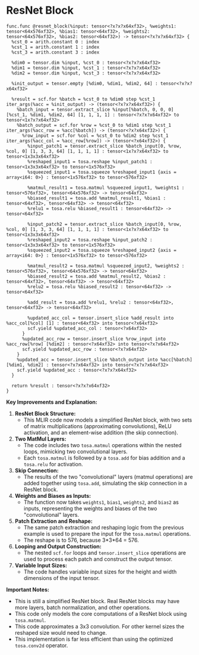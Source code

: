# ResNet Block

```mlir
func.func @resnet_block(%input: tensor<?x?x?x64xf32>, %weights1: tensor<64x576xf32>, %bias1: tensor<64xf32>, %weights2: tensor<64x576xf32>, %bias2: tensor<64xf32>) -> tensor<?x?x?x64xf32> {
  %cst_0 = arith.constant 0 : index
  %cst_1 = arith.constant 1 : index
  %cst_3 = arith.constant 3 : index

  %dim0 = tensor.dim %input, %cst_0 : tensor<?x?x?x64xf32>
  %dim1 = tensor.dim %input, %cst_1 : tensor<?x?x?x64xf32>
  %dim2 = tensor.dim %input, %cst_3 : tensor<?x?x?x64xf32>

  %init_output = tensor.empty [%dim0, %dim1, %dim2, 64] : tensor<?x?x?x64xf32>

  %result = scf.for %batch = %cst_0 to %dim0 step %cst_1 iter_args(%acc = %init_output) -> (tensor<?x?x?x64xf32>) {
    %batch_input = tensor.extract_slice %input[%batch, 0, 0, 0] [%cst_1, %dim1, %dim2, 64] [1, 1, 1, 1] : tensor<?x?x?x64xf32> to tensor<1x?x?x64xf32>
    %batch_output = scf.for %row = %cst_0 to %dim1 step %cst_1 iter_args(%acc_row = %acc[%batch]) -> (tensor<?x?x64xf32>) {
      %row_input = scf.for %col = %cst_0 to %dim2 step %cst_1 iter_args(%acc_col = %acc_row[%row]) -> (tensor<?x64xf32>) {
        %input_patch1 = tensor.extract_slice %batch_input[0, %row, %col, 0] [1, 3, 3, 64] [1, 1, 1, 1] : tensor<1x?x?x64xf32> to tensor<1x3x3x64xf32>
        %reshaped_input1 = tosa.reshape %input_patch1 : tensor<1x3x3x64xf32> to tensor<1x576xf32>
        %squeezed_input1 = tosa.squeeze %reshaped_input1 {axis = array<i64: 0>} : tensor<1x576xf32> to tensor<576xf32>

        %matmul_result1 = tosa.matmul %squeezed_input1, %weights1 : tensor<576xf32>, tensor<64x576xf32> -> tensor<64xf32>
        %biased_result1 = tosa.add %matmul_result1, %bias1 : tensor<64xf32>, tensor<64xf32> -> tensor<64xf32>
        %relu1 = tosa.relu %biased_result1 : tensor<64xf32> -> tensor<64xf32>

        %input_patch2 = tensor.extract_slice %batch_input[0, %row, %col, 0] [1, 3, 3, 64] [1, 1, 1, 1] : tensor<1x?x?x64xf32> to tensor<1x3x3x64xf32>
        %reshaped_input2 = tosa.reshape %input_patch2 : tensor<1x3x3x64xf32> to tensor<1x576xf32>
        %squeezed_input2 = tosa.squeeze %reshaped_input2 {axis = array<i64: 0>} : tensor<1x576xf32> to tensor<576xf32>

        %matmul_result2 = tosa.matmul %squeezed_input2, %weights2 : tensor<576xf32>, tensor<64x576xf32> -> tensor<64xf32>
        %biased_result2 = tosa.add %matmul_result2, %bias2 : tensor<64xf32>, tensor<64xf32> -> tensor<64xf32>
        %relu2 = tosa.relu %biased_result2 : tensor<64xf32> -> tensor<64xf32>

        %add_result = tosa.add %relu1, %relu2 : tensor<64xf32>, tensor<64xf32> -> tensor<64xf32>

        %updated_acc_col = tensor.insert_slice %add_result into %acc_col[%col] [1] : tensor<64xf32> into tensor<?x64xf32>
        scf.yield %updated_acc_col : tensor<?x64xf32>
      }
      %updated_acc_row = tensor.insert_slice %row_input into %acc_row[%row] [%dim2] : tensor<?x64xf32> into tensor<?x?x64xf32>
      scf.yield %updated_acc_row : tensor<?x?x64xf32>
    }
    %updated_acc = tensor.insert_slice %batch_output into %acc[%batch] [%dim1, %dim2] : tensor<?x?x64xf32> into tensor<?x?x?x64xf32>
    scf.yield %updated_acc : tensor<?x?x?x64xf32>
  }

  return %result : tensor<?x?x?x64xf32>
}
```

**Key Improvements and Explanation:**

1.  **ResNet Block Structure:**
    * This MLIR code now models a simplified ResNet block, with two sets of matrix multiplications (approximating convolutions), ReLU activation, and an element-wise addition (the skip connection).
2.  **Two MatMul Layers:**
    * The code includes two `tosa.matmul` operations within the nested loops, mimicking two convolutional layers.
    * Each `tosa.matmul` is followed by a `tosa.add` for bias addition and a `tosa.relu` for activation.
3.  **Skip Connection:**
    * The results of the two "convolutional" layers (matmul operations) are added together using `tosa.add`, simulating the skip connection in a ResNet block.
4.  **Weights and Biases as Inputs:**
    * The function now takes `weights1`, `bias1`, `weights2`, and `bias2` as inputs, representing the weights and biases of the two "convolutional" layers.
5.  **Patch Extraction and Reshape:**
    * The same patch extraction and reshaping logic from the previous example is used to prepare the input for the `tosa.matmul` operations.
    * The reshape is to 576, because 3\*3\*64 = 576.
6.  **Looping and Output Construction:**
    * The nested `scf.for` loops and `tensor.insert_slice` operations are used to process each patch and construct the output tensor.
7.  **Variable Input Sizes:**
    * The code handles variable input sizes for the height and width dimensions of the input tensor.

**Important Notes:**

* This is still a simplified ResNet block. Real ResNet blocks may have more layers, batch normalization, and other operations.
* This code only models the core computations of a ResNet block using `tosa.matmul`.
* This code approximates a 3x3 convolution. For other kernel sizes the reshaped size would need to change.
* This implementation is far less efficient than using the optimized `tosa.conv2d` operator.
